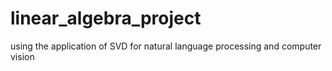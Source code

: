 # linear_algebra_project
using the application of SVD for natural language processing and computer vision
